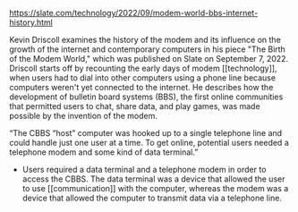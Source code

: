 https://slate.com/technology/2022/09/modem-world-bbs-internet-history.html

Kevin Driscoll examines the history of the modem and its influence on the growth of the internet and contemporary computers in his piece "The Birth of the Modem World," which was published on Slate on September 7, 2022. Driscoll starts off by recounting the early days of modem [[technology]], when users had to dial into other computers using a phone line because computers weren't yet connected to the internet. He describes how the development of bulletin board systems (BBS), the first online communities that permitted users to chat, share data, and play games, was made possible by the invention of the modem.


“The CBBS “host” computer was hooked up to a single telephone line and could handle just one user at a time. To get online, potential users needed a telephone modem and some kind of data terminal.”

-   Users required a data terminal and a telephone modem in order to access the CBBS. The data terminal was a device that allowed the user to use [[communication]] with the computer, whereas the modem was a device that allowed the computer to transmit data via a telephone line.